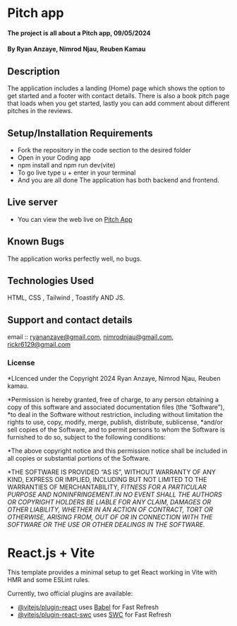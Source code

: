 # Pitch app
#### The project is all about a Pitch app, 09/05/2024
#### **By Ryan Anzaye, Nimrod Njau, Reuben Kamau**
## Description
The application includes a  landing (Home) page which shows the option to get started and a footer with contact details. 
There is also a book pitch page that loads when you get started, lastly you can add comment about different pitches in the reviews.
## Setup/Installation Requirements
* Fork the repository in the code section to the desired folder
* Open in your Coding app
* npm install and npm run dev(vite)
* To go live type u + enter in your terminal
* And you are all done
The application has both backend and frontend.
## Live server
* You can view the web live on [Pitch App]()
## Known Bugs
The application works perfectly well, no bugs.
## Technologies Used
HTML, CSS , Tailwind , Toastify AND JS.
## Support and contact details
email :: ryananzaye@gmail.com, nimrodnjau@gmail.com, rickr6129@gmail.com
### License
*LIcenced under the Copyright 2024 Ryan Anzaye, Nimrod Njau, Reuben kamau.

*Permission is hereby granted, free of charge, to any person obtaining a copy of this software and associated documentation files (the “Software”),
*to deal in the Software without restriction, including without limitation the rights to use, copy, modify, merge, publish, distribute, sublicense,
*and/or sell copies of the Software, and to permit persons to whom the Software is furnished to do so, subject to the following conditions:

*The above copyright notice and this permission notice shall be included in all copies or substantial portions of the Software.

*THE SOFTWARE IS PROVIDED “AS IS”, WITHOUT WARRANTY OF ANY KIND, EXPRESS OR IMPLIED, INCLUDING BUT NOT LIMITED TO THE WARRANTIES OF MERCHANTABILITY,
*FITNESS FOR A PARTICULAR PURPOSE AND NONINFRINGEMENT.IN NO EVENT SHALL THE AUTHORS OR COPYRIGHT HOLDERS BE LIABLE FOR ANY CLAIM, DAMAGES OR OTHER LIABILITY,
*WHETHER IN AN ACTION OF CONTRACT, TORT OR OTHERWISE, ARISING FROM, OUT OF OR IN CONNECTION WITH THE SOFTWARE OR THE USE OR OTHER DEALINGS IN THE SOFTWARE.**
  

# React.js + Vite

This template provides a minimal setup to get React working in Vite with HMR and some ESLint rules.

Currently, two official plugins are available:

- [@vitejs/plugin-react](https://github.com/vitejs/vite-plugin-react/blob/main/packages/plugin-react/README.md) uses [Babel](https://babeljs.io/) for Fast Refresh
- [@vitejs/plugin-react-swc](https://github.com/vitejs/vite-plugin-react-swc) uses [SWC](https://swc.rs/) for Fast Refresh
